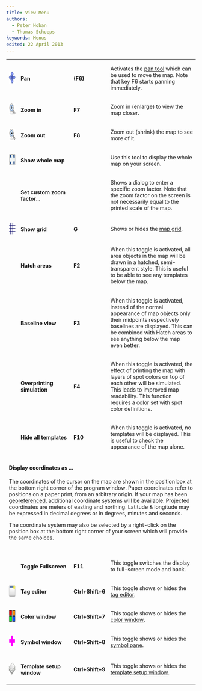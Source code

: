 ```yaml
---
title: View Menu
authors:
  - Peter Hoban
  - Thomas Schoeps
keywords: Menus
edited: 22 April 2013
---
```


<table><tr><td width="40"><img class="small" src="../mapper-images/move.png" width="32" height="32" border="0" alt="" /></td><td width="180"><h4>Pan</h4></td><td width="60"><h4>(F6)</h4></td><td width="400">
<p>Activates the <a href="toolbars.md#pan_map">pan tool</a> which can be used to move the map.
Note that key F6 starts panning immediately.</td></tr>

<tr><td><img class="small" src="../mapper-images/view-zoom-in.png" width="32" height="32" border="0" alt="" /></td><td><h4>Zoom in</h4></td><td><h4>F7</h4></td><td width="400">
<p>Zoom in (enlarge) to view the map closer. </td></tr>

<tr><td><img class="small" src="../mapper-images/view-zoom-out.png" width="32" height="32" border="0" alt="" /></td><td><h4>Zoom out</h4></td><td><h4>F8</h4></td><td>
<p>Zoom out (shrink) the map to see more of it.</p></td></tr>

<tr><td><img class="small" src="../mapper-images/view-show-all.png" width="32" height="32" border="0" alt="" /></td><td><h4><a name="zoom-all">Show whole map</a></h4></td><td><h4></h4></td><td>
<p>Use this tool to display the whole map on your screen.  </p></td></tr>

<tr><td></td><td><h4>Set custom zoom factor...</h4></td><td><h4></h4></td><td>
<p>Shows a dialog to enter a specific zoom factor. Note that the zoom factor on the screen is not necessarily equal to the printed scale of the map.</p></td></tr>

<tr><td><img class="small" src="../mapper-images/grid.png" width="32" height="32" border="0" alt="" /></td><td><h4>Show grid</h4></td><td><h4>G</h4></td><td>
<p>Shows or hides the <a href="grid.md">map grid</a>.</p></td></tr>

<tr><td></td><td><h4>Hatch areas</h4></td><td><h4>F2</h4></td><td>
<p>When this toggle is activated, all area objects in the map will be drawn in a hatched, semi-transparent style. This is useful to be able to see any templates below the map.</p></td></tr>

<tr><td></td><td><h4>Baseline view</h4></td><td><h4>F3</h4></td><td>
<p>When this toggle is activated, instead of the normal appearance of map objects only their midpoints respectively baselines are displayed. This can be combined with Hatch areas to see anything below the map even better.</p></td></tr>

<tr><td></td><td><h4><a name="overprinting">Overprinting simulation</a></h4></td><td><h4>F4</h4></td><td>
<p>When this toggle is activated, the effect of printing the map with layers of spot colors on top of each other will be simulated. This leads to improved map readability. This function requires a color set with spot color definitions.</p></td></tr>

<tr><td></td><td><h4>Hide all templates</h4></td><td><h4>F10</h4></td><td>
<p>When this toggle is activated, no templates will be displayed. This is useful to check the appearance of the map alone.</p></td></tr>

<tr><td colspan="4"><a name="coorddisplay"><h4>Display coordinates as ...</h4></a>
<p>The coordinates of the cursor on the map are shown in the position box at the bottom right corner of the program window. Paper coordinates refer to positions on a paper print, from an arbitrary origin. If your map has been <a href="georeferencing.md">georeferenced</a>, additional coordinate systems will be available. Projected coordinates are meters of easting and northing. Latitude &amp; longitude may be expressed in decimal degrees or in degrees, minutes and seconds.</p>
<p>The coordinate system may also be selected by a right-click on the position box at the bottom right corner of your screen which will provide the same choices.<br/><br/></p></td></tr>

<tr><td></td><td><a name="fullscreen"><h4>Toggle Fullscreen</h4></a></td><td><h4>F11</h4></td><td>
<p>This toggle switches the display to full-screen mode and back.</p></td></tr>

<tr><td><img class="small" src="../mapper-images/window-new.png" width="32" height="32" border="0" alt="" /></td><td><h4>Tag editor</h4></td><td><h4>Ctrl+Shift+6</h4></td><td>
<p>This toggle shows or hides the <a href="tag_editor.md">tag editor</a>.</p></td></tr>

<tr><td><img class="small" src="../mapper-images/colors.png" width="32" height="32" border="0" alt="" /></td><td><h4>Color window</h4></td><td><h4>Ctrl+Shift+7</h4></td><td>
<p>This toggle shows or hides the <a href="color_dock_widget.md">color window</a>.</p></td></tr>

<tr><td><img class="small" src="../mapper-images/symbols.png" width="32" height="32" border="0" alt="" /></td><td><h4>Symbol window</h4></td><td><h4>Ctrl+Shift+8</h4></td><td>
<p>This toggle shows or hides the <a href="symbol_dock_widget.md">symbol pane</a>.</p></td></tr>

<tr><td><img class="small" src="../mapper-images/templates.png" width="32" height="32" border="0" alt="" /></td><td><h4>Template setup window</h4></td><td><h4>Ctrl+Shift+9</h4></td><td>
<p>This toggle shows or hides the <a href="templates.md#setup">template setup window</a>.</p></td></tr>

</table>

